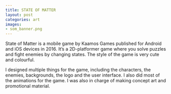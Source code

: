 ```yaml
---
title: STATE OF MATTER
layout: post
categories: art
images:
- som_banner.png
---
```


State of Matter is a mobile game by Kaamos Games published for Android and iOS devices in 2016. It’s a 2D-platformer game where you solve puzzles and fight enemies by changing states. The style of the game is very cute and colourful.

I designed multiple things for the game, including the characters, the enemies, backgrounds, the logo and the user interface. I also did most of the animations for the game. I was also in charge of making concept art and promotional material.